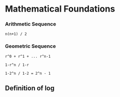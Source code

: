# Mathematical Foundations

### Arithmetic Sequence&#x20;

```
n(n+1) / 2
```

### Geometric Sequence

```
r^0 + r^1 + ... r^n-1

1-r^n / 1-r

1-2^n / 1-2 = 2^n - 1
```

## Definition of log

<figure><img src="../../.gitbook/assets/Screenshot 2024-01-26 at 10.57.12 AM.png" alt=""><figcaption></figcaption></figure>

<figure><img src="../../.gitbook/assets/Screenshot 2024-01-26 at 10.56.46 AM.png" alt=""><figcaption></figcaption></figure>

